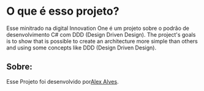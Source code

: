 

# O que é esso projeto?
Esse minitrado na digital Innovation One  é um  projeto sobre o podrão de desenvolvimento C# com  DDD (Design Driven Design).
The project's goals is to show that is possible to create an architecture more simple than others and using some concepts like DDD (Design Driven Design).


## Sobre:
Esse Projeto foi desenvolvido por[Alex Alves](https://www.linkedin.com/in/alexalvess/).
